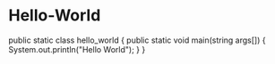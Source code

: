 # Hello-World
public static class hello_world {
  public static void main(string args[])  {
    System.out.println("Hello World");
  }
}
